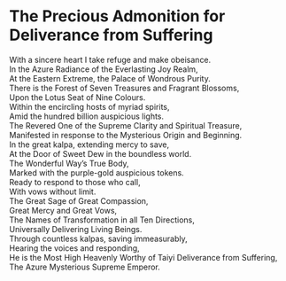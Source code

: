 # The Precious Admonition for Deliverance from Suffering

With a sincere heart I take refuge and make obeisance.  
In the Azure Radiance of the Everlasting Joy Realm,  
At the Eastern Extreme, the Palace of Wondrous Purity.  
There is the Forest of Seven Treasures and Fragrant Blossoms,  
Upon the Lotus Seat of Nine Colours.  
Within the encircling hosts of myriad spirits,  
Amid the hundred billion auspicious lights.  
The Revered One of the Supreme Clarity and Spiritual Treasure,  
Manifested in response to the Mysterious Origin and Beginning.  
In the great kalpa, extending mercy to save,  
At the Door of Sweet Dew in the boundless world.  
The Wonderful Way’s True Body,  
Marked with the purple-gold auspicious tokens.  
Ready to respond to those who call,  
With vows without limit.  
The Great Sage of Great Compassion,  
Great Mercy and Great Vows,  
The Names of Transformation in all Ten Directions,  
Universally Delivering Living Beings.  
Through countless kalpas, saving immeasurably,  
Hearing the voices and responding,  
He is the Most High Heavenly Worthy of Taiyi Deliverance from Suffering,  
The Azure Mysterious Supreme Emperor.
